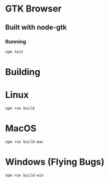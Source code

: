 # GTK Browser
## Built with node-gtk

### Running
```bash
npm test
```
# Building
# Linux
```bash
npm run build
```
# MacOS
```bash
npm run build-mac
```
# Windows (Flying Bugs)
```bash
npm run build-win
```